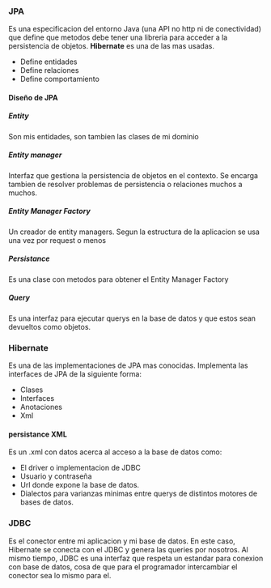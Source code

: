### JPA
Es una especificacion del entorno Java (una API no http ni de conectividad) que define que metodos debe tener una libreria para acceder a la persistencia de objetos. **Hibernate** es una de las mas usadas.
- Define entidades
- Define relaciones
- Define comportamiento
#### Diseño de JPA
##### Entity 
Son mis entidades, son tambien las clases de mi dominio
##### Entity manager
Interfaz que gestiona la persistencia de objetos en el contexto. Se encarga tambien de resolver problemas de persistencia o relaciones muchos a muchos.
##### Entity Manager Factory
Un creador de entity managers. Segun la estructura de la aplicacion se usa una vez por request o menos
##### Persistance
Es una clase con metodos para obtener el Entity Manager Factory
##### Query
Es una interfaz para ejecutar querys en la base de datos y que estos sean devueltos como objetos.
### Hibernate
Es una de las implementaciones de JPA mas conocidas. Implementa las interfaces de JPA de la siguiente forma:
- Clases
- Interfaces
- Anotaciones 
- Xml
#### persistance XML
Es un .xml con datos acerca al acceso a la base de datos como:
- El driver o implementacion de JDBC
- Usuario y contraseña
- Url donde expone la base de datos.
- Dialectos para varianzas minimas entre querys de distintos motores de bases de datos.
### JDBC
Es el conector entre mi aplicacion y mi base de datos. En este caso, Hibernate se conecta con el JDBC y genera las queries por nosotros. Al mismo tiempo, JDBC es una interfaz que respeta un estandar para conexion con base de datos, cosa de que para el programador intercambiar el conector sea lo mismo para el.

